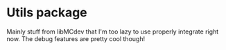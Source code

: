 # Utils package

Mainly stuff from libMCdev that I'm too lazy to use properly integrate right now.
The debug features are pretty cool though!